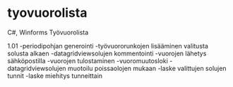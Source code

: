 # tyovuorolista

C#, Winforms
Työvuorolista

1.01
-periodipohjan generointi
-työvuororunkojen lisääminen valitusta solusta alkaen
-datagridviewsolujen kommentointi
-vuorojen lähetys sähköpostilla
-vuorojen tulostaminen
-vuoromuutosloki
-datagridviewsolujen muotoilu poissaolojen mukaan
-laske valittujen solujen tunnit
-laske miehitys tunneittain
